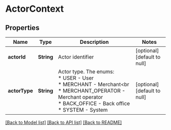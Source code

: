 # ActorContext
## Properties

| Name | Type | Description | Notes |
|------------ | ------------- | ------------- | -------------|
| **actorId** | **String** | Actor identifier | [optional] [default to null] |
| **actorType** | **String** | Actor type. The enums:<br> * USER - User<br> * MERCHANT - Merchant<br * MERCHANT_OPERATOR - Merchant operator<br> * BACK_OFFICE - Back office<br> * SYSTEM - System<br>  | [optional] [default to null] |

[[Back to Model list]](../README.md#documentation-for-models) [[Back to API list]](../README.md#documentation-for-api-endpoints) [[Back to README]](../README.md)

